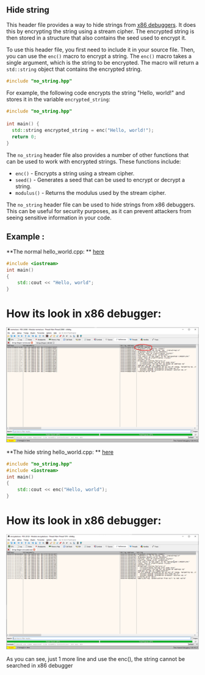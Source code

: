 ## Hide string

This header file provides a way to hide strings from [x86 debuggers](https://github.com/x64dbg/x64dbg). It does this by encrypting the string using a stream cipher. The encrypted string is then stored in a structure that also contains the seed used to encrypt it.

To use this header file, you first need to include it in your source file. Then, you can use the `enc()` macro to encrypt a string. The `enc()` macro takes a single argument, which is the string to be encrypted. The macro will return a `std::string` object that contains the encrypted string.

```c++
#include "no_string.hpp"
```

For example, the following code encrypts the string "Hello, world!" and stores it in the variable `encrypted_string`:

```c++
#include "no_string.hpp"

int main() {
  std::string encrypted_string = enc("Hello, world!");
  return 0;
}
```

The `no_string` header file also provides a number of other functions that can be used to work with encrypted strings. These functions include:

-   `enc()` - Encrypts a string using a stream cipher.
-   `seed()` - Generates a seed that can be used to encrypt or decrypt a string.
-   `modulus()` - Returns the modulus used by the stream cipher.

The `no_string` header file can be used to hide strings from x86 debuggers. This can be useful for security purposes, as it can prevent attackers from seeing sensitive information in your code.


## Example :

**The normal hello_world.cpp: ** [here](https://github.com/tmih06/Hide-string-from-x86-debugger/blob/main/example/normal.cpp)
```c++
#include <iostream>
int main()
{
    std::cout << "Hello, world";
}
```
# How its look in x86 debugger:
![](https://github.com/tmih06/Hide-string-from-x86-debugger/blob/main/img/How%20does%20it%20look%20without%20encrypt.png)

**The hide string hello_world.cpp: **  [here](https://github.com/tmih06/Hide-string-from-x86-debugger/blob/main/example/encrypted.cpp)
```c++
#include "no_string.hpp"
#include <iostream>
int main()
{
    std::cout << enc("Hello, world");
}
```
# How its look in x86 debugger:
![](https://github.com/tmih06/Hide-string-from-x86-debugger/blob/main/img/hide%20string.png)

As you can see, just 1 more line and use the enc(), the string cannot be searched in x86 debugger
